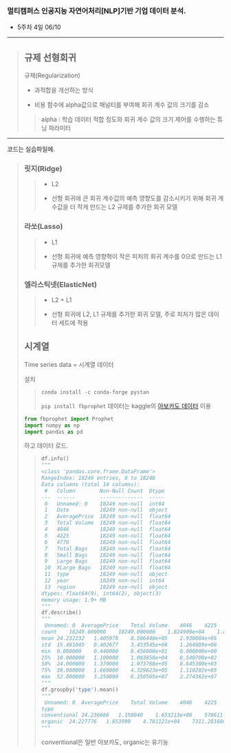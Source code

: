 ### 멀티캠퍼스 인공지능 자연어처리[NLP]기반 기업 데이터 분석.
- 5주차 4일 06/10
---
> ## 규제 선형회귀
> 규제(Regularization)
> - 과적합을 개선하는 방식
> 
> - 비용 함수에 alpha값으로 패널티를 부여해 회귀 계수 값의 크기를 감소
>> alpha : 학습 데이터 적합 정도와 회귀 계수 값의 크기 제어를 수행하는 튜닝 파라미터
>
---
코드는 실습파일에.
> ### 릿지(Ridge)
>> - L2
>>
>> - 선형 회귀에 큰 회귀 계수값의 예측 영향도를 감소시키기 위해 회귀 계수값을 더 작게 만드는 L2 규제를 추가한 회귀 모델
>> 
> ### 라쏘(Lasso)
>> - L1
>>
>> - 선형 회귀에 예측 영향혁이 작은 피처의 회귀 계수를 0으로 만드는 L1 규제를 추가한 회귀모델
>> 
> ### 엘라스틱넷(ElasticNet)
>> - L2 + L1
>> 
>> - 선형 회귀에 L2, L1 규제를 추가한 회귀 모델, 주로 피처가 많은 데이터 세트에 적용
>> 
> ## 시계열
> Time series data = 시계열 데이터
> 
> 설치
>> ```conda install -c conda-forge pystan```
>> 
>> ```pip install fbprophet```
> 데이터는 kaggle의 [아보카도 데이터](https://www.kaggle.com/neuromusic/avocado-prices?select=avocado.csv) 이용
> 
> ```Python
> from fbprophet import Prophet
> import numpy as np
> import pandas as pd
> ``` 
> 하고 데이터 로드.
>> 
>> ```Python
>> df.info()
>> """
>> <class 'pandas.core.frame.DataFrame'>
>> RangeIndex: 18249 entries, 0 to 18248
>> Data columns (total 14 columns):
>>  #   Column        Non-Null Count  Dtype  
>> ---  ------        --------------  -----  
>>  0   Unnamed: 0    18249 non-null  int64  
>>  1   Date          18249 non-null  object 
>>  2   AveragePrice  18249 non-null  float64
>>  3   Total Volume  18249 non-null  float64
>>  4   4046          18249 non-null  float64
>>  5   4225          18249 non-null  float64
>>  6   4770          18249 non-null  float64
>>  7   Total Bags    18249 non-null  float64
>>  8   Small Bags    18249 non-null  float64
>>  9   Large Bags    18249 non-null  float64
>>  10  XLarge Bags   18249 non-null  float64
>>  11  type          18249 non-null  object 
>>  12  year          18249 non-null  int64  
>>  13  region        18249 non-null  object 
>> dtypes: float64(9), int64(2), object(3)
>> memory usage: 1.9+ MB
>> """
>> df.describe()
>> """
>> 	Unnamed: 0	AveragePrice	Total Volume	4046	4225	4770	Total Bags	Small Bags	Large Bags	XLarge Bags	year
>> count	18249.000000	18249.000000	1.824900e+04	1.824900e+04	1.824900e+04	1.824900e+04	1.824900e+04	1.824900e+04	1.824900e+04	18249.000000	18249.000000
>> mean	24.232232	1.405978	8.506440e+05	2.930084e+05	2.951546e+05	2.283974e+04	2.396392e+05	1.821947e+05	5.433809e+04	3106.426507	2016.147899
>> std	15.481045	0.402677	3.453545e+06	1.264989e+06	1.204120e+06	1.074641e+05	9.862424e+05	7.461785e+05	2.439660e+05	17692.894652	0.939938
>> min	0.000000	0.440000	8.456000e+01	0.000000e+00	0.000000e+00	0.000000e+00	0.000000e+00	0.000000e+00	0.000000e+00	0.000000	2015.000000
>> 25%	10.000000	1.100000	1.083858e+04	8.540700e+02	3.008780e+03	0.000000e+00	5.088640e+03	2.849420e+03	1.274700e+02	0.000000	2015.000000
>> 50%	24.000000	1.370000	1.073768e+05	8.645300e+03	2.906102e+04	1.849900e+02	3.974383e+04	2.636282e+04	2.647710e+03	0.000000	2016.000000
>> 75%	38.000000	1.660000	4.329623e+05	1.110202e+05	1.502069e+05	6.243420e+03	1.107834e+05	8.333767e+04	2.202925e+04	132.500000	2017.000000
>> max	52.000000	3.250000	6.250565e+07	2.274362e+07	2.047057e+07	2.546439e+06	1.937313e+07	1.338459e+07	5.719097e+06	551693.650000	2018.000000
>> """
>> df.groupby('type').mean()
>> """
>> 	Unnamed: 0	AveragePrice	Total Volume	4046	4225	4770	Total Bags	Small Bags	Large Bags	XLarge Bags	year
>> type											
>> conventional	24.236686	1.158040	1.653213e+06	578611.649925	574805.318859	45405.796798	454390.130901	346721.795885	101457.698855	6210.635065	2016.147929
>> organic	24.227776	1.653999	4.781121e+04	7311.281600	15411.857724	266.254582	24817.654696	17613.474543	7202.982659	1.197164	2016.147868
>> """
>> ```
>> conventional은 일반 아보카도, organic는 유기농
